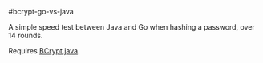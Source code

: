 #bcrypt-go-vs-java

A simple speed test between Java and Go when hashing a password, over 14 rounds.

Requires [BCrypt.java](http://www.mindrot.org/projects/jBCrypt/).